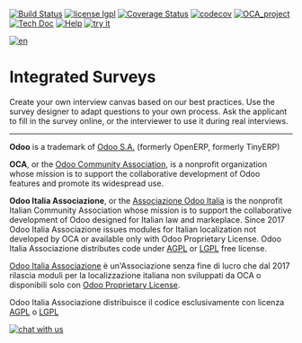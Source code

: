 [![Build Status](https://travis-ci.org/Odoo-Italia-Associazione/OCB.svg?branch=11.0)](https://travis-ci.org/Odoo-Italia-Associazione/OCB)
[![license lgpl](https://img.shields.io/badge/licence-LGPL--3-7379c3.svg)](https://www.gnu.org/licenses/lgpl.html)
[![Coverage Status](https://coveralls.io/repos/github/Odoo-Italia-Associazione/OCB/badge.svg?branch=11.0)](https://coveralls.io/github/Odoo-Italia-Associazione/OCB?branch=11.0)
[![codecov](https://codecov.io/gh/Odoo-Italia-Associazione/OCB/branch/11.0/graph/badge.svg)](https://codecov.io/gh/Odoo-Italia-Associazione/OCB/branch/11.0)
[![OCA_project](http://www.zeroincombenze.it/wp-content/uploads/ci-ct/prd/button-oca-11.svg)](https://github.com/OCA/OCB/tree/11.0)
[![Tech Doc](http://www.zeroincombenze.it/wp-content/uploads/ci-ct/prd/button-docs-11.svg)](http://wiki.zeroincombenze.org/en/Odoo/11.0/dev)
[![Help](http://www.zeroincombenze.it/wp-content/uploads/ci-ct/prd/button-help-11.svg)](http://wiki.zeroincombenze.org/en/Odoo/11.0/man/)
[![try it](http://www.zeroincombenze.it/wp-content/uploads/ci-ct/prd/button-try-it-11.svg)](https://erp11.zeroincombenze.it)


[![en](http://www.shs-av.com/wp-content/en_US.png)](http://wiki.zeroincombenze.org/it/Odoo/7.0/man)

Integrated Surveys
==================

Create your own interview canvas based on our best practices. Use the survey
designer to adapt questions to your own process. Ask the applicant to fill in
the survey online, or the interviewer to use it during real interviews.

[//]: # (copyright)

----

**Odoo** is a trademark of [Odoo S.A.](https://www.odoo.com/) (formerly OpenERP, formerly TinyERP)

**OCA**, or the [Odoo Community Association](http://odoo-community.org/), is a nonprofit organization whose
mission is to support the collaborative development of Odoo features and
promote its widespread use.

**Odoo Italia Associazione**, or the [Associazione Odoo Italia](https://www.odoo-italia.org/)
is the nonprofit Italian Community Association whose mission
is to support the collaborative development of Odoo designed for Italian law and markeplace.
Since 2017 Odoo Italia Associazione issues modules for Italian localization not developed by OCA
or available only with Odoo Proprietary License.
Odoo Italia Associazione distributes code under [AGPL](https://www.gnu.org/licenses/agpl-3.0.html) or [LGPL](https://www.gnu.org/licenses/lgpl.html) free license.

[Odoo Italia Associazione](https://www.odoo-italia.org/) è un'Associazione senza fine di lucro
che dal 2017 rilascia moduli per la localizzazione italiana non sviluppati da OCA
o disponibili solo con [Odoo Proprietary License](https://www.odoo.com/documentation/user/9.0/legal/licenses/licenses.html).

Odoo Italia Associazione distribuisce il codice esclusivamente con licenza [AGPL](https://www.gnu.org/licenses/agpl-3.0.html) o [LGPL](https://www.gnu.org/licenses/lgpl.html)

[//]: # (end copyright)



[![chat with us](https://www.shs-av.com/wp-content/chat_with_us.gif)](https://tawk.to/85d4f6e06e68dd4e358797643fe5ee67540e408b)
